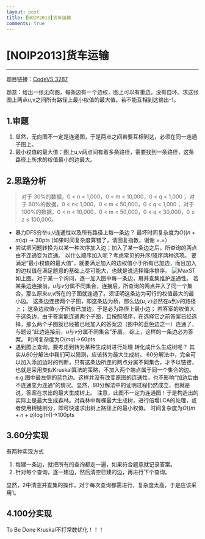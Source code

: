 ```yaml
---
layout: post
title: [NOIP2013]货车运输
comments: true
---
```


# [NOIP2013]货车运输
----------
题目链接：[CodeVS 3287][1]

题意：给出一张无向图，每条边有一个边权，图上可以有重边，没有自环。求这张图上两点u,v之间所有路径上最小权值的最大值。若不能互相到达输出-1。
## 1.审题
 1. 显然，无向图不一定是连通图，于是两点之间若要互相到达，必须在同一连通子图上。
 2. 最小权值的最大值：图上u,v两点间有着多条路径，需要找到一条路径，这条路径上所求的权值最小的边最大。

## 2.思路分析

> 对于 30%的数据，0 < n < 1,000，0 < m < 10,000，0 < q < 1,000；
> 对于 60%的数据，0 < n< 1,000，0 < m < 50,000，0 < q < 1,000；
> 对于 100%的数据，0 < n < 10,000，0 < m < 50,000，0 < q < 30,000，0 ≤ z ≤ 100,000。

 -  暴力DFS穷举u,v连通性以及所有路径上每一条边？
    最坏时间复杂度为$O((n+m)q)$ → 30pts (如果时间复杂度算错了，请回复指教，谢谢 =.=）
 -  尝试把问题转换为以某一种次序加入边；加入了某一条边之后，所查询的两点由不连通变为连通。
    以什么顺序加入呢？考虑常见的升序/降序两种选项。
    要满足“最小权值的最大值”，就要满足加入的边权值小于所有已加边，而且加入的边权值在满足题意的基础上尽可能大，也就是说选择降序排序。
    ![MaxST](https://panda2134.github.io/img/VanTrans01.png)
    如上图。对于某一个询问，逐一加入图中每一条边，用并查集维护连通性。
    若某条边连接前，$u$与$v$分属不同集合，连接后，所查询的两点并入了同一个集合，那么原来$u$,$v$所在的子图就连通了。须证明这条边为可行的权值最大的最小边。
    这条边连接两个子图，即这条边为桥，那么边$(u,v)$必然在$u$到$v$的路径上；
    这条边权值小于所有已加边，于是必为路径上最小边；
    若答案的权值大于这条边，由于答案能连通两个子图，且按照降序，在选择它之前答案已经选择，那么两个子图就已经被已经加入的答案边（图中的蓝色边之一）连通了，与题设“此边连接前，$u$与$v$分属不同集合”矛盾。
    综上，这样的一条边必为答案。
    时间复杂度为$O(mq)$→60pts
 -  遇到图上查询，要考虑到转为某种生成树进行处理
    转化成什么生成树呢？
    其实从60分解法中我们可以猜测，应该转为最大生成树。
    60分解法中，完全可以加入添加边时的判断，只有这条边所连的两点分属不同集合，才予以链接，也就是采用类似Kruskal算法的策略，不加入两个端点属于同一个集合的边。e.g.图中最左侧的蓝色边。这样并没有改变原图的连通性，也不影响“加边后由不连通变为连通”的情况。显然，60分解法中的证明过程仍然成立，也就是说，答案在求出的最大生成树上。
    注意，此图不一定为连通图！于是构造出的实际上是最大生成森林。对森林中每棵最大生成树，进行倍增LCA的处理，或者使用树链剖分，即可快速求出树上路径上的最小权值。
    时间复杂度为$O((m+n+q)\log(n))$→100pts

## 3.60分实现
有两种实现方式

 1. 每建一条边，就把所有的查询都走一遍，如果符合题意就记录答案。
 2. 针对每个查询，逐一建边，然后清空已建的边，再进行下个查询。

显然，2中清空并查集的操作，对于每次查询都需进行，复杂度太高，于是应该采用1。

## 4.100分实现
To Be Done
Kruskal不打常数优化！！！

[1]: http://codevs.cn/problem/3287/
